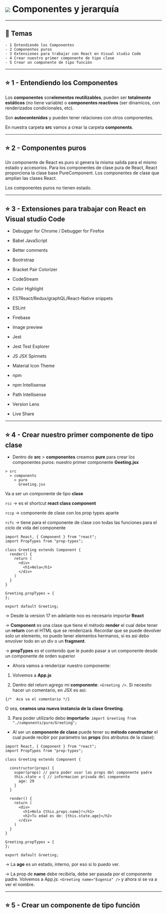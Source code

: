 # <img src="https://img.icons8.com/office/40/null/react.png"/>  Componentes y jerarquía

---

## :book: Temas

```
- 1 Entendiendo los Componentes
- 2 Componentes puros
- 3 Extensiones para trabajar con React en Visual studio Code
- 4 Crear nuestro primer componente de tipo clase
- 5 Crear un componente de tipo función
```

---

## :star: 1 - Entendiendo los Componentes

Los **componentes** son**elementos reutilizables**, pueden ser **totalmente estáticos** (no tiene variable) o **componentes reactivos** (ser dinamicos, con renderizados condicionales, etc).

Son **autocontenidos** y pueden tener relaciones con otros componentes.

En nuestra carpeta **src** vamos a crear la carpeta **components**. 

---

## :star:  2 - Componentes puros

Un componente de React es puro si genera la misma salida para el mismo estado y accesorios. Para los componentes de clase pura de React, React proporciona la clase base PureComponent. Los componentes de clase que amplían las clases React.

Los componentes puros no tienen estado.

---

## :star:  3 - Extensiones para trabajar con React en Visual studio Code

- Debugger for Chrome / Debugger for Firefox

- Babel JavaScript

- Better comments

- Bootrstrap

- Bracket Pair Colorizer

- CodeStream

- Color Highlight

- ES7React/Redux/graphQL/React-Native snippets

- ESLint

- Firebase

- Image preview

- Jest

- Jest Test Explorer

- JS JSX Spinnets

- Material Icon Theme

- npm

- npm Intellisense

- Path Intellisense

- Version Lens

- Live Share

---

## :star:  4 - Crear nuestro primer componente de tipo clase

- Dentro de **src** > **componentes** creamos **pure** para crear los componentes puros: nuestro primer componente **Geeting.jsx**

```
> src
  > components
    > pure
      Greeting.jsx
```

Va a ser un componente de tipo **clase**

```rcc``` -> es el shortcut **react class component**

```rccp``` -> componente de clase con los prop types aparte

```rcfc``` -> tiene para el componente de clase con todas las funciones para el ciclo de vida del componente


```JSX
import React, { Component } from "react";
import PropTypes from "prop-types";

class Greeting extends Component {
  render() {
    return (
      <div>
        <h1>Hola</h1>
      </div>
    )
  }
}

Greeting.propTypes = {
};

export dafault Greeting;
```


-> Desde la version 17 en adelante noo es necesario importar **React**

-> **Component** es una clase que tiene el método **render** el cual debe tener un **return** con el HTML que se renderizará. Recordar que se puede devolver solo un elemento, no puedo tener elementos hermanos, si es asi debo envolver todo en un div o un **fragment**.

-> **propTypes** es el contenido que le puedo pasar a un componente desde un componente de orden superior

- Ahora vamos a renderizar nuestro componente:

1. Volvemos a **App.js**

2. Dentro del return agrego mi **componente**: ```<Greeting />```. Si necesito hacer un comentario, en JSX es asi: 
```JSX 
{/*  Aca va el comentario */} 
```
O sea, **ceamos una nueva instancia de la clase Greeting**.

3. Para poder utilizarlo debo **importarlo**:  ```import Greeting from "./components/pure/Greeting"; ``` 


- Al ser un **componente de clase** puede tener su **método constructor** el cual puede recibir por parámetro las **props** (los atributos de la clase):

```JSX
import React, { Component } from "react";
import PropTypes from "prop-types";

class Greeting extends Component {

  constructor(props) {
    super(props) // para poder usar las props del componente padre
    this.state = { // informacion privada del componente 
      age: 29
    }
  }

  render() {
    return (
      <div>
        <h1>Hola {this.props.name}!</h1>
        <h2>Tu edad es de: {this.state.age}</h2>
      </div>
    )
  }
}

Greeting.propTypes = {
};

export dafault Greeting;
```

-> La **age** es un estado, interno, por eso si lo puedo ver.

-> La prop de **name** debe recibirla, debe ser pasada por el componente padre. Volvemos a App.js: ```<Greeting name="Eugenia" />``` y ahora si se va a ver el nombre.

---

## :star:  5 - Crear un componente de tipo función
